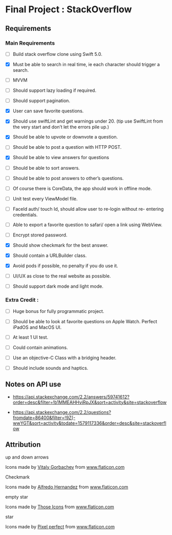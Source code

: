 # Final Project : StackOverflow

## Requirements

### Main Requirements
- [ ] Build stack overflow clone using Swift 5.0.

- [x] Must be able to search in real time, ie each character should trigger a search.
- [ ] MVVM
- [ ] Should support lazy loading if required.
- [ ] Should support pagination.
- [X] User can save favorite questions.
- [x] Should use swiftLint and get warnings under 20. (tip use SwiftLint from the very start and don’t let the errors pile up.)
- [X] Should be able to upvote or downvote a question.
- [ ] Should be able to post a question with HTTP POST.
- [X] Should be able to view answers for questions
- [ ] Should be able to sort answers.
- [ ] Should be able to post answers to other’s questions.
- [ ] Of course there is CoreData, the app should work in offline mode. 
- [ ] Unit test every ViewModel file.
- [ ] FaceId auth/ touch Id, should allow user to re-login without re- entering credentials.
- [ ] Able to export a favorite question to safari/ open a link using WebView.
- [ ] Encrypt stored password.
- [X] Should show checkmark for the best answer.
- [X] Should contain a URLBuilder class.
- [X] Avoid pods if possible, no penalty if you do use it.
- [ ] UI/UX as close to the real website as possible.
- [ ] Should support dark mode and light mode.

### Extra Credit :
- [ ] Huge bonus for fully programmatic project.
- [ ] Should be able to look at favorite questions on Apple Watch. Perfect iPadOS and MacOS UI.
- [ ] At least 1 UI test.
- [ ] Could contain animations.
- [ ] Use an objective-C Class with a bridging header.
- [ ] Should include sounds and haptics.


## Notes on API use
* https://api.stackexchange.com/2.2/answers/59741612?order=desc&filter=!b1MMEAHHviRpJX&sort=activity&site=stackoverflow

* https://api.stackexchange.com/2.2/questions?fromdate=86400&filter=!9Z(-wwYGT&sort=activity&todate=1579117336&order=desc&site=stackoverflow

## Attribution
up and down arrows
<div>Icons made by <a href="https://www.flaticon.com/authors/vitaly-gorbachev" title="Vitaly Gorbachev">Vitaly Gorbachev</a> from <a href="https://www.flaticon.com/" title="Flaticon">www.flaticon.com</a></div>

Checkmark
<div>Icons made by <a href="https://www.flaticon.com/authors/alfredo-hernandez" title="Alfredo Hernandez">Alfredo Hernandez</a> from <a href="https://www.flaticon.com/" title="Flaticon">www.flaticon.com</a></div>

empty star
<div>Icons made by <a href="https://www.flaticon.com/authors/those-icons" title="Those Icons">Those Icons</a> from <a href="https://www.flaticon.com/" title="Flaticon">www.flaticon.com</a></div>

star
<div>Icons made by <a href="https://www.flaticon.com/authors/pixel-perfect" title="Pixel perfect">Pixel perfect</a> from <a href="https://www.flaticon.com/" title="Flaticon">www.flaticon.com</a></div>

